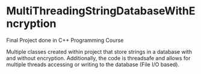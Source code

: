 # MultiThreadingStringDatabaseWithEncryption

Final Project done in C++ Programming Course

Multiple classes created within project that store strings in a database with and without encryption. Additionally, the code is 
threadsafe and allows for multiple threads accessing or writing to the database (File I/O based).

